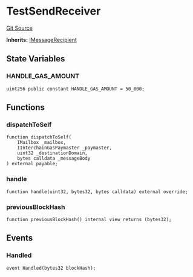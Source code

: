 # TestSendReceiver
[Git Source](https://github.com/hyperlane-xyz/hyperlane-monorepo/blob/60f321f452052881dce4e22999022e11fc117456/contracts/test/TestSendReceiver.sol)

**Inherits:**
[IMessageRecipient](/contracts/interfaces/IMessageRecipient.sol/interface.IMessageRecipient.md)


## State Variables
### HANDLE_GAS_AMOUNT

```solidity
uint256 public constant HANDLE_GAS_AMOUNT = 50_000;
```


## Functions
### dispatchToSelf


```solidity
function dispatchToSelf(
    IMailbox _mailbox,
    IInterchainGasPaymaster _paymaster,
    uint32 _destinationDomain,
    bytes calldata _messageBody
) external payable;
```

### handle


```solidity
function handle(uint32, bytes32, bytes calldata) external override;
```

### previousBlockHash


```solidity
function previousBlockHash() internal view returns (bytes32);
```

## Events
### Handled

```solidity
event Handled(bytes32 blockHash);
```

